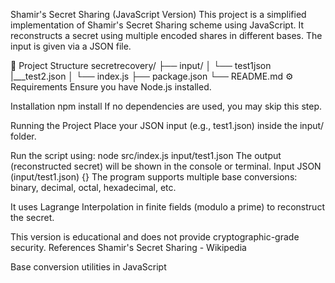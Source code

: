 Shamir's Secret Sharing (JavaScript Version)
This project is a simplified implementation of Shamir's Secret Sharing scheme using JavaScript. It reconstructs a secret using multiple encoded shares in different bases. The input is given via a JSON file.

📁 Project Structure
secretrecovery/
├── input/
│   └── test1json
    |___test2.json
│   └── index.js
├── package.json
└── README.md
⚙️ Requirements
Ensure you have Node.js installed.

Installation
npm install
If no dependencies are used, you may skip this step.

Running the Project
Place your JSON input (e.g., test1.json) inside the input/ folder.

Run the script using:
node src/index.js input/test1.json
The output (reconstructed secret) will be shown in the console or terminal.
Input JSON (input/test1.json)
{}
The program supports multiple base conversions: binary, decimal, octal, hexadecimal, etc.

It uses Lagrange Interpolation in finite fields (modulo a prime) to reconstruct the secret.

This version is educational and does not provide cryptographic-grade security.
 References
Shamir's Secret Sharing - Wikipedia

Base conversion utilities in JavaScript
